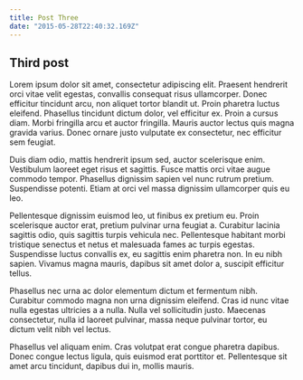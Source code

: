 ```yaml
---
title: Post Three
date: "2015-05-28T22:40:32.169Z"
---
```


## Third post

Lorem ipsum dolor sit amet, consectetur adipiscing elit. Praesent hendrerit orci vitae velit egestas, convallis consequat risus ullamcorper. Donec efficitur tincidunt arcu, non aliquet tortor blandit ut. Proin pharetra luctus eleifend. Phasellus tincidunt dictum dolor, vel efficitur ex. Proin a cursus diam. Morbi fringilla arcu et auctor fringilla. Mauris auctor lectus quis magna gravida varius. Donec ornare justo vulputate ex consectetur, nec efficitur sem feugiat.

Duis diam odio, mattis hendrerit ipsum sed, auctor scelerisque enim. Vestibulum laoreet eget risus et sagittis. Fusce mattis orci vitae augue commodo tempor. Phasellus dignissim sapien vel nunc rutrum pretium. Suspendisse potenti. Etiam at orci vel massa dignissim ullamcorper quis eu leo.

Pellentesque dignissim euismod leo, ut finibus ex pretium eu. Proin scelerisque auctor erat, pretium pulvinar urna feugiat a. Curabitur lacinia sagittis odio, quis sagittis turpis vehicula nec. Pellentesque habitant morbi tristique senectus et netus et malesuada fames ac turpis egestas. Suspendisse luctus convallis ex, eu sagittis enim pharetra non. In eu nibh sapien. Vivamus magna mauris, dapibus sit amet dolor a, suscipit efficitur tellus.

Phasellus nec urna ac dolor elementum dictum et fermentum nibh. Curabitur commodo magna non urna dignissim eleifend. Cras id nunc vitae nulla egestas ultricies a a nulla. Nulla vel sollicitudin justo. Maecenas consectetur, nulla id laoreet pulvinar, massa neque pulvinar tortor, eu dictum velit nibh vel lectus.

Phasellus vel aliquam enim. Cras volutpat erat congue pharetra dapibus. Donec congue lectus ligula, quis euismod erat porttitor et. Pellentesque sit amet arcu tincidunt, dapibus dui in, mollis mauris.